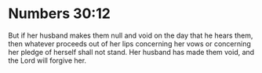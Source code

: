 # Numbers 30:12

But if her husband makes them null and void on the day that he hears them, then whatever proceeds out of her lips concerning her vows or concerning her pledge of herself shall not stand. Her husband has made them void, and the Lord will forgive her.
